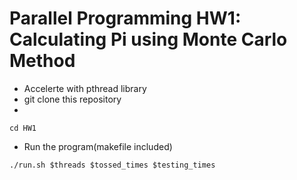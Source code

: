 # Parallel Programming HW1: Calculating Pi using Monte Carlo Method
* Accelerte with pthread library
* git clone this repository
* 
```
cd HW1
```
* Run the program(makefile included)
```
./run.sh $threads $tossed_times $testing_times
```